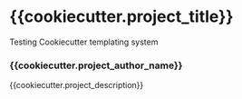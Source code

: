 # {{cookiecutter.project_title}}
Testing Cookiecutter templating system
### {{cookiecutter.project_author_name}}

{{cookiecutter.project_description}}


